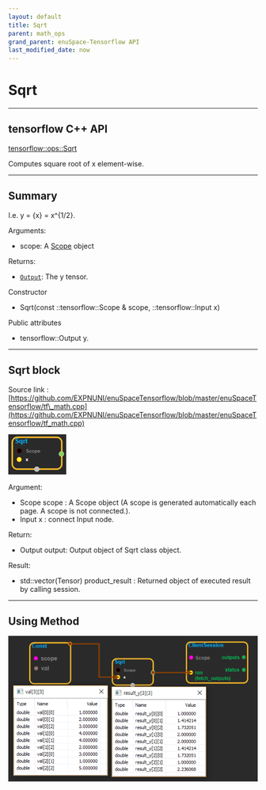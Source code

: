```yaml
--- 
layout: default 
title: Sqrt 
parent: math_ops 
grand_parent: enuSpace-Tensorflow API 
last_modified_date: now 
--- 
```


# Sqrt

---

## tensorflow C++ API

[tensorflow::ops::Sqrt](https://www.tensorflow.org/api_docs/cc/class/tensorflow/ops/sqrt)

Computes square root of x element-wise.

---

## Summary

I.e. y = {x} = x^{1/2}.

Arguments:

* scope: A [Scope](https://www.tensorflow.org/api_docs/cc/class/tensorflow/scope.html#classtensorflow_1_1_scope) object

Returns:

* [`Output`](https://www.tensorflow.org/api_docs/cc/class/tensorflow/output.html#classtensorflow_1_1_output): The y tensor.

Constructor

* Sqrt\(const ::tensorflow::Scope & scope, ::tensorflow::Input x\) 

Public attributes

* tensorflow::Output y.

---

## Sqrt block

Source link : [https://github.com/EXPNUNI/enuSpaceTensorflow/blob/master/enuSpaceTensorflow/tf\_math.cpp](https://github.com/EXPNUNI/enuSpaceTensorflow/blob/master/enuSpaceTensorflow/tf_math.cpp)

![](../assets/math_Sqrt_Symbol.png)

Argument:

* Scope scope : A Scope object \(A scope is generated automatically each page. A scope is not connected.\).
* Input x : connect  Input node.

Return:

* Output output: Output object of Sqrt class object.

Result:

* std::vector\(Tensor\) product\_result : Returned object of executed result by calling session.

---

## Using Method

![](../assets/math_Sqrt_Method.png)

